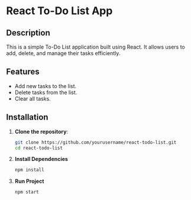 # React To-Do List App

## Description

This is a simple To-Do List application built using React. It allows users to add, delete, and manage their tasks efficiently.

## Features

- Add new tasks to the list.
- Delete tasks from the list.
- Clear all tasks.


## Installation

1. **Clone the repository**:
   ```bash
   git clone https://github.com/yourusername/react-todo-list.git
   cd react-todo-list

2. **Install Dependencies**
    ```bash
    npm install

3. **Run Project**
    ```bash
    npm start

